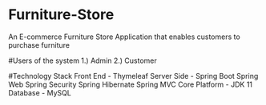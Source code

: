 # Furniture-Store
An E-commerce Furniture Store Application that enables customers to purchase furniture

#Users of the system
1.) Admin
2.) Customer

#Technology Stack
Front End - Thymeleaf
Server Side - Spring Boot
              Spring Web
              Spring Security
              Spring Hibernate
              Spring MVC
Core Platform - JDK 11
Database - MySQL
